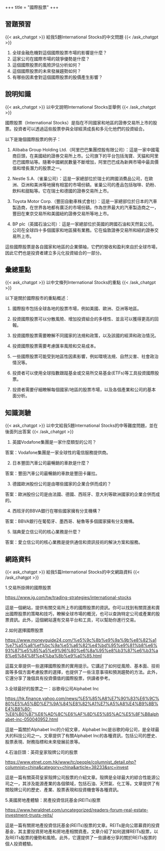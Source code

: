 +++
title = "國際股票"
+++
## 習題預習
{{< ask_chatgpt >}}
給我5題International Stocks的中文問題
{{< /ask_chatgpt >}}



1. 全球金融危機對這個國際股票市場的影響是什麼？
2. 這家公司在國際市場的競爭優勢是什麼？
3. 這個國際股票的風險評估分析如何？
4. 這個國際股票的未來發展趨勢如何？
5. 有哪些因素會對這個國際股票的股價產生影響？   

## 說明知識
{{< ask_chatgpt >}}
以中文說明International Stocks並舉例
{{< /ask_chatgpt >}}



國際股票（International Stocks）是指在不同國家和地區的證券交易所上市的股票。投資者可以透過這些股票參與全球經濟成長和多元化他們的投資組合。

以下是幾個國際股票的例子：

1. Alibaba Group Holding Ltd.（阿里巴巴集團控股有限公司）：這是一家中國電商巨頭，在美國紐約證券交易所上市。公司旗下的平台包括淘寶、天貓和阿里巴巴國際站等。隨著中國網民數量不斷增加，阿里巴巴成為新興市場中最具價值和增長潛力的股票之一。

2. Nestle S.A.（雀巢公司）：這是一家總部位於瑞士的跨國消費品公司，在歐洲、亞洲和美洲等地擁有相當的市場份額。雀巢公司的產品包括咖啡、奶粉、飲料和甜點等。它在瑞士和德國的證券交易所上市。

3. Toyota Motor Corp.（豐田自動車株式會社）：這是一家總部位於日本的汽車製造商，在世界各地都有廣泛的市場份額。作為世界最大的汽車製造商之一，豐田在東京交易所和美國紐約證券交易所等地上市。

4. BP plc（英國石油公司）：這是一家總部位於英國的跨國石油和天然氣公司。公司在全球四十多個國家和地區擁有業務。它在倫敦證券交易所和紐約證券交易所上市。

這些國際股票是各自國家和地區的企業領袖，它們的營收和盈利來自於全球市場，因此它們也是投資者建立多元化投資組合的一部分。   

## 彙總重點
{{< ask_chatgpt >}}
以中文條列International Stocks的重點
{{< /ask_chatgpt >}}



以下是關於國際股市的重點概述：

1. 國際股市包括全球各地的股票市場，例如美國、歐洲、亞洲等地區。

2. 投資國際股票可以分散風險、增加投資組合的多樣性、並且可以獲得更高的回報。

3. 投資國際股票需要瞭解不同國家的法規和政策，以及該國的經濟和政治情況。

4. 投資國際股票需要考慮匯率風險和交易成本。

5. 一些國際股票可能受到地區性因素影響，例如環境法規、自然災害、社會政治情況等。

6. 投資者可以使用全球指數跟蹤基金或交易所交易基金(ETFs)等工具投資國際股票。

7. 投資者需要仔細瞭解每個國家/地區的股票市場，以及各個產業和公司的基本面分析。   

## 知識測驗
{{< ask_chatgpt >}}
以中文給我5題International Stocks的中等難度問題，並在後面列出答案
{{< /ask_chatgpt >}}



1. 英國Vodafone集團是一家什麼類型的公司？ 

答案：Vodafone集團是一家全球性的電信服務提供商。

2. 日本豐田汽車公司最暢銷的車款是什麼？ 

答案：豐田汽車公司最暢銷的車款是豐田卡羅拉。

3. 德國歐洲股份公司是由哪些國家的企業合併而成的？

答案：歐洲股份公司是由法國、德國、西班牙、意大利等歐洲國家的企業合併而成的。 

4. 西班牙的BBVA銀行在哪些國家擁有分支機構？

答案：BBVA銀行在葡萄牙、墨西哥、秘魯等多個國家擁有分支機構。 

5. 瑞典愛立信公司的核心業務是什麼？

答案：愛立信公司的核心業務是提供通信和資訊技術的解決方案和服務。   

## 網路資料
{{< ask_chatgpt >}}
給我5篇International Stocks的中文網路資料
{{< /ask_chatgpt >}}



1.交易所掛牌的國際股票

https://www.ig.com/tw/trading-strategies/international-stocks

這是一個網站，提供有關交易所上市的國際股票的資訊。你可以找到有關買進和賣出國際股票的策略和技巧，瞭解全球市場的概況，也可以查詢特定公司或產業的股票資訊。此外，這個網站還有交易平台和工具，可以幫助你進行交易。

2.如何選擇國際股票

https://www.moneyguide24.com/%e5%9c%8b%e9%9a%9b%e8%82%a1%e7%a5%a8%ef%bc%9a%e5%a6%82%e4%bd%95%e9%81%b8%e6%93%87%e5%85%a5%e9%96%80%e6%8a%95%e8%b3%87%e6%b3%a8%e6%84%8f%e4%ba%8b%e9%a0%85.html

這篇文章提供一些選擇國際股票的實用提示。它講述了如何從風險、基本面、技術面等多個方面考慮股票的選擇，也提供了一些注意事項和預測趨勢的方法。此外，它還分享了幾個具有投資價值的國際股票，供讀者參考。

3.全球最好的股票之一：谷歌母公司Alphabet Inc

https://hk.finance.yahoo.com/news/%E5%85%A8%E7%90%83%E6%9C%80%E5%A5%BD%E7%9A%84%E8%82%A1%E7%A5%A8%E4%B9%8B%E4%B8%80-%E8%B0%B7%E6%AD%8C%E6%AF%8D%E5%85%AC%E5%8F%B8alphabet-inc-050040952.html

這是一篇關於Alphabet Inc的介紹文章，Alphabet Inc是谷歌的母公司，是全球最大的科技公司之一。文章提供了有關Alphabet Inc的各種資訊，包括公司的歷史、股票表現、財務指標和未來發展前景等。

4.石油巨頭：英荷皇家殼牌公司的股票

https://www.etnet.com.hk/www/tc/people/columnist_detail.php?columnist=china&category=china&article=38233&src=invest

這是一篇有關英荷皇家殼牌公司股票的介紹文章。殼牌是全球最大的綜合性能源公司之一，其涉及能源產業的各個領域，包括石油、天然氣、化工等。文章提供了有關殼牌公司的歷史、產業、股票表現和投資機會等各種資訊。

5.美國房地產體驗：房產投資信託基金(REITs)股票

https://www.heraldnet.com/uncategorized/readers-forum-real-estate-investment-trusts-reits/

這是一篇有關房地產投資信託基金(REITs)股票的文章。REITs是向公眾募資的投資基金，其主要投資房地產和房地產相關資產。文章介紹了如何選擇REITs股票，以及REITs股票的優勢和風險。此外，它還提供了一些讀者分享的關於REITs股票的個人投資體驗。   

